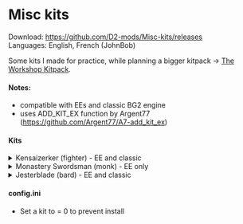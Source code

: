 # Misc kits

Download: https://github.com/D2-mods/Misc-kits/releases  
Languages: English, French (JohnBob)

Some kits I made for practice, while planning a bigger kitpack -> [The Workshop Kitpack](https://github.com/D2-mods/The-Workshop-Kitpack).

#### Notes:
- compatible with EEs and classic BG2 engine
- uses ADD_KIT_EX function by Argent77 (https://github.com/Argent77/A7-add_kit_ex)

#### Kits
<details>
  <summary>Kensaizerker (fighter)     - EE and classic</summary>
  
Kensaizerker (Fighter)
-
>KENSAIZERKER: A variant of the kensai, or "sword saint", this warrior is in tune with <PRO_HISHER> animalistic side and, during combat, can achieve an ecstatic state of mind that will enable <PRO_HIMHER> to fight longer, harder, and more savagely than any person has a right to.
>
>Advantages:  
>- +2 bonus to Armor Class.  
>- +1 to attack and damage rolls every 3 levels.  
>- -1 bonus to Speed Factor every 4 levels.  
>- May use the Enrage ability. Gains one use at level 1 and an additional use every 4 levels thereafter.
>
>ENRAGE: For 1 turn, the character gains a +2 bonus to attack and damage rolls, a +2 bonus to Armor Class, and immunity to charm, confusion, fear, feeblemind, hold, imprisonment, level drain, maze, stun, and sleep. The character also gains 15 temporary Hit Points which are taken away at the end of the berserk spree, possibly knocking <PRO_HIMHER> unconscious.
>
>Disadvantages:  
>- Becomes winded after berserking: -2 penalty to attack rolls, damage, and Armor Class.  
>- May not wear any armor.  
>- May not use missile weapons.  
>- May not wear gauntlets or bracers.  
>- Alignment restricted to any non-lawful.
  
</details>
<details>
  <summary>Monastery Swordsman (monk) - EE only</summary>
  
Monastery Swordsman (Monk)
-
>MONASTERY SWORDSMAN: Monks are warriors who pursue perfection through contemplation as well as action. Among them are a subset that have been specially trained to be one with their favored weapons. This Monk's best known feat is the ability to sever an opponent with a single strike.
>
>Advantages:  
>- May achieve High Mastery (four slots) in any weapon available to Monks.  
>- May place 2 slots in Single Weapon Style and 3 slots in Two-Weapon Style.
>- +1 to attack and damage rolls every 4 levels.  
>- 2nd level: May use the Blazing Weapon ability once per day. Gains additional uses every 4 levels thereafter.
>
>BLAZING WEAPON: The monk channels inner light, shrouding weapons in an intense, but short-lived, flame. Melee attacks inflict an extra 2d6 fire damage per hit for the next round. The duration increases to 2 rounds at level 9, 3 rounds at level 12, 4 rounds at level 15, and 5 rounds at level 25.
>
>- 13th level: May use the Sever ability once per day. Gains an additional use at level 17.
>
>SEVER: A single deadly strike. The next successful melee attack within 2 rounds forces the target to save vs. Death or die. An opponent that survives the attack still suffers 9d6 slashing damage.
>
>Disadvantages:  
>- Unarmed attacks do not gain extra Attacks Per Round bonuses.  
>- May not use the Stunning Blow ability.  
>- May not use the Quivering Palm ability.  
>- May not use slings or darts.
  
</details>
<details>
  <summary>Jesterblade (bard)         - EE and classic</summary>
  
Jesterblade (Bard)
-
>JESTERBLADE: The Jesterblade is well versed in the arts of ridicule and hilarity, and uses <PRO_HISHER> abilities to confuse enemies, cavorting madly during combat. Do not mistake <PRO_HIMHER> for a true fool, however. This bard is an expert fighter and adventurer, whose fighting style is lethally dangerous.
>
>Advantages:  
>- The Jesterblade's song does not help allies. Instead, once each round, every enemy within 30 feet must save vs. Spell with a +2 bonus or be confused for 1 round.  
>- May place 3 slots in Two-Weapon Style.  
>- May use the Offensive Spin and Defensive Spin abilities once per day. Gains one use each at level 1 and an additional use each every 4 levels thereafter.
>
>OFFENSIVE SPIN: During the next 4 rounds, the character gains a +2 bonus to attack and damage rolls, an extra attack per round, and doubled movement speed. As well, all attacks do maximum damage for the duration. Offensive Spin may not be used in conjunction with the Haste or Improved Haste spells.
>
>DEFENSIVE SPIN: During the next 4 rounds, the character is rooted to the spot and gains a +1 bonus to Armor Class per level, up to a maximum of +10.
>  
>Disadvantages:  
>- Bard Song does not gain additional effects at higher levels.  
>- Only has one half the normal Lore value.  
>- Only has one half the normal Pick Pockets skill.
  
</details>


#### config.ini
- Set a kit to = 0 to prevent install

